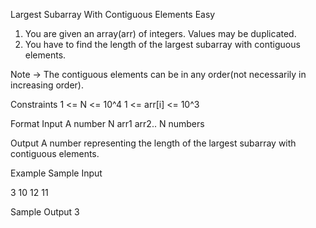 Largest Subarray With Contiguous Elements
Easy

1. You are given an array(arr) of integers. Values may be duplicated.
2. You have to find the length of the largest subarray with contiguous elements.

Note -> The contiguous elements can be in any order(not necessarily in increasing order).

Constraints
1 <= N <= 10^4
1 <= arr[i] <= 10^3

Format
Input
A number N
arr1
arr2.. N numbers

Output
A number representing the length of the largest subarray with contiguous elements.

Example
Sample Input

3
10 12 11

Sample Output
3